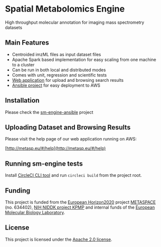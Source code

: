 # Spatial Metabolomics Engine
High throughput molecular annotation for imaging mass spectrometry datasets

## Main Features
- Centroided imzML files as input dataset files
- Apache Spark based implementation for easy scaling from one machine to a cluster
- Can be run in both local and distributed modes
- Comes with unit, regression and scientific tests
- [Web application](../webapp) for upload and browsing search results
- [Ansible project](../../ansible) for easy deployment to AWS

## Installation
Please check the [sm-engine-ansible](https://github.com/metaspace2020/sm-engine-ansible) project

## Uploading Dataset and Browsing Results
Please visit the help page of our web application running on AWS:

[http://metasp.eu/#/help](http://metasp.eu/#/help)

## Running sm-engine tests

Install [CircleCI CLI tool](https://circleci.com/docs/2.0/local-jobs/) and run `circleci build` from the project root.

## Funding

This project is funded from the [European Horizon2020](https://ec.europa.eu/programmes/horizon2020/)
project [METASPACE](http://project.metaspace2020.eu/) (no. 634402),
[NIH NIDDK project KPMP](http://kpmp.org/)
and internal funds of the [European Molecular Biology Laboratory](https://www.embl.org/).

## License

This project is licensed under the [Apache 2.0 license](LICENSE).
